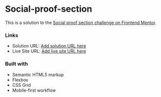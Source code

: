 # Social-proof-section
This is a solution to the [Social proof section challenge on Frontend Mentor](https://www.frontendmentor.io/challenges/social-proof-section-6e0qTv_bA).

### Links

- Solution URL: [Add solution URL here](https://your-solution-url.com)
- Live Site URL: [Add live site URL here]([https://your-live-site-url.com](https://eleneq.github.io/Social-proof-section/))

### Built with

- Semantic HTML5 markup
- Flexbox
- CSS Grid
- Mobile-first workflow
